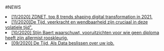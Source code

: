 #NEWS
<br>
<li><a href="https://www.zdnet.com/article/top-8-trends-shaping-digital-transformation-in-2021/">[11/2020] ZDNET, top 8 trends shaping digital transformation in 2021.</a></li>
<li><a href="https://www.tijd.be/dossiers/het-corona-effect/veerkracht-en-wendbaarheid-zijn-cruciaal-in-deze-volatiele-tijd/10257955.html">[11/2020]De Tijd, veerkracht en wendbaarheid zijn cruciaal in deze volatiele tijd".</a></li>
<li><a href="https://www.hln.be/geld/economie/stijn-baert-waarschuwt-vooruitzichten-voor-wie-geen-diploma-heeft-zijn-allerminst-rooskleurig~a38d11d8/">[10/2020] Stijn Baert waarschuwt, vooruitzichten voor wie geen diploma heeft zijn allermist rooskleurig.</a></li>
<li><a href="https://www.tijd.be/dossiers/het-datatijdperk/als-data-beslissen-over-uw-job/10164592.html">[09/2020] De Tijd, Als Data beslissen over uw job.</a></li>
